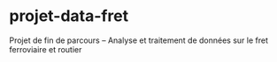 # projet-data-fret
Projet de fin de parcours – Analyse et traitement de données sur le fret ferroviaire et routier 
